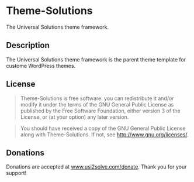 # Theme-Solutions #

The Universal Solutions theme framework.

## Description ##

The Universal Solutions theme framework is the parent theme template for custome WordPress themes.


## License ##
> Theme-Solutions is free software: you can redistribute it and/or modify it under the terms of the GNU General Public License 
as published by the Free Software Foundation, either version 3 of the License, or (at your option) any later version.

> You should have received a copy of the GNU General Public License along with Theme-Solutions.  If not, see 
<http://www.gnu.org/licenses/>.

## Donations ##
Donations are accepted at <a href="https://www.usi2solve.com/donate/theme-solutions">www.usi2solve.com/donate</a>. Thank you for your support!